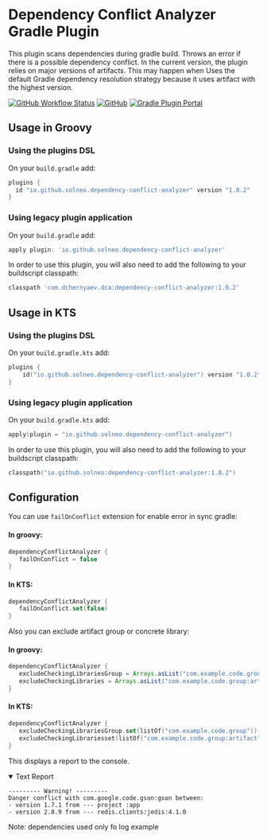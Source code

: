 # Dependency Conflict Analyzer Gradle Plugin

This plugin scans dependencies
during gradle build. Throws an error if there is a possible dependency conflict. In the current version, the plugin
relies on major versions of artifacts. This may happen when
Uses the default Gradle dependency resolution strategy because it uses
artifact with the highest version.

[![GitHub Workflow Status](https://img.shields.io/github/actions/workflow/status/solneo/dependency-conflict-analyzer/blank.yml)](https://github.com/Solneo/dependency-conflict-analyzer/actions/workflows/blank.yml)
[![GitHub](https://img.shields.io/github/license/solneo/dependency-conflict-analyzer)](https://www.apache.org/licenses/LICENSE-2.0)
[![Gradle Plugin Portal](https://img.shields.io/gradle-plugin-portal/v/io.github.solneo.dependency-conflict-analyzer)](https://plugins.gradle.org/plugin/io.github.solneo.dependency-conflict-analyzer)

## Usage in Groovy

### Using the plugins DSL

On your `build.gradle` add:

```groovy
plugins {
  id "io.github.solneo.dependency-conflict-analyzer" version "1.0.2"
}
```

### Using legacy plugin application

On your `build.gradle` add:

```groovy
apply plugin: 'io.github.solneo.dependency-conflict-analyzer'
```

In order to use this plugin, you will also need to add the following to your
buildscript classpath:

```groovy
classpath 'com.dchernyaev.dca:dependency-conflict-analyzer:1.0.2'
```

## Usage in KTS

### Using the plugins DSL

On your `build.gradle.kts` add:

```kotlin
plugins {
    id("io.github.solneo.dependency-conflict-analyzer") version "1.0.2"
}
```

### Using legacy plugin application

On your `build.gradle.kts` add:

```kotlin
apply(plugin = "io.github.solneo.dependency-conflict-analyzer")
```

In order to use this plugin, you will also need to add the following to your
buildscript classpath:

```kotlin
classpath("io.github.solneo:dependency-conflict-analyzer:1.0.2")
```

## Configuration

You can use `failOnConflict` extension for enable error in sync gradle:

#### In groovy:

```groovy
dependencyConflictAnalyzer {
   failOnConflict = false
}
```

#### In KTS:

```kotlin
dependencyConflictAnalyzer {
   failOnConflict.set(false)
}
```

Also you can exclude artifact group or concrete library:

#### In groovy:

```groovy
dependencyConflictAnalyzer {
   excludeCheckingLibrariesGroup = Arrays.asList("com.example.code.group")
   excludeCheckingLibraries = Arrays.asList("com.example.code.group:artifact")
}
```

#### In KTS:

```kotlin
dependencyConflictAnalyzer {
   excludeCheckingLibrariesGroup.set(listOf("com.example.code.group"))
   excludeCheckingLibrariesset(listOf("com.example.code.group:artifact"))
}
```

This displays a report to the console.


<details open>
<summary>Text Report</summary>

```
--------- Warning! ---------
Danger conflict with com.google.code.gson:gson between:
- version 1.7.1 from --- project :app
- version 2.8.9 from --- redis.clients:jedis:4.1.0
```
Note: dependencies used only fo log example
</details>
